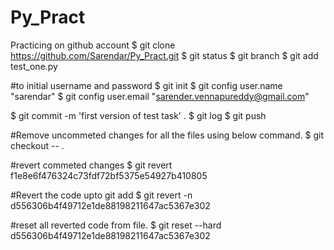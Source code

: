 # Py_Pract
Practicing on github account 
$ git clone https://github.com/Sarendar/Py_Pract.git
$ git status
$ git branch
$ git add test_one.py

#to initial username and password
$ git init
$ git config user.name "sarendar"
$ git config user.email "sarender.vennapureddy@gmail.com"


$ git commit -m 'first version of test task' .
$ git log
$ git push

#Remove uncommeted changes for all the files using below command.
$ git checkout -- .

#revert commeted changes
$ git revert f1e8e6f476324c73fdf72bf5375e54927b410805

#Revert the code upto git add
$ git revert -n d556306b4f49712e1de88198211647ac5367e302

#reset all reverted code from file.
$ git reset --hard d556306b4f49712e1de88198211647ac5367e302
